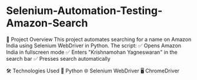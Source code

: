 # Selenium-Automation-Testing-Amazon-Search
📌 Project Overview
This project automates searching for a name on Amazon India using Selenium WebDriver in Python. The script:
✅ Opens Amazon India in fullscreen mode
✅ Enters "Krishnamohan Yagneswaran" in the search bar
✅ Presses search automatically

🛠️ Technologies Used
🐍 Python
🌐 Selenium WebDriver
🖥️ ChromeDriver
